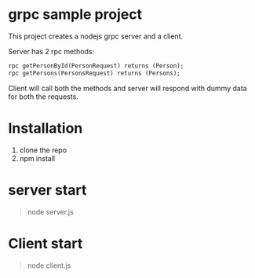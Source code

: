 # grpc sample project

This project creates a nodejs grpc server and a client.

Server has 2 rpc methods:

```proto
rpc getPersonById(PersonRequest) returns (Person);
rpc getPersons(PersonsRequest) returns (Persons);
```

Client will call both the methods and server will respond with dummy data for both the requests.


# Installation

1. clone the repo
1. npm install

# server start

> node server.js

# Client start

> node client.js

